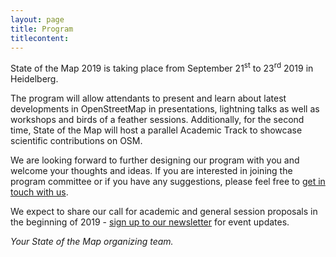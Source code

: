 ```yaml
---
layout: page
title: Program
titlecontent:
---
```


State of the Map <span class="numeral">2019</span> is taking place from September <span class="numeral">21</span><sup>st</sup> to <span class="numeral">23</span><sup>rd</sup> <span class="numeral">2019</span> in Heidelberg.

<!--
We are looking forward to designing a program with you - the OpenStreetMap community. Expect a call for session proposals to go out soon - <a href="{{site.baseurl}}/#newsletter">sign up for event updates</a> to get a notification.

For the second time, State of the Map will have a parallel Academic Track to showcase scientific contributions on OSM.
-->

The program will allow attendants to present and learn about latest developments in OpenStreetMap in presentations, lightning talks as well as workshops and birds of a feather sessions. Additionally, for the second time, State of the Map will host a parallel Academic Track to showcase scientific contributions on OSM.

We are looking forward to further designing our program with you and welcome your thoughts and ideas. If you are interested in joining the program committee or if you have any suggestions, please feel free to <a href="sotm@openstreetmap.org">get in touch with us</a>.

We expect to share our call for academic and general session proposals in the beginning of <span class="numeral">2019</span> - <a href="{{site.baseurl}}/#newsletter">sign up to our newsletter</a> for event updates.


*Your State of the Map organizing team.*
